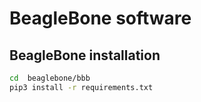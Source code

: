 # BeagleBone software
## BeagleBone installation 
```bash
cd  beaglebone/bbb
pip3 install -r requirements.txt
```
